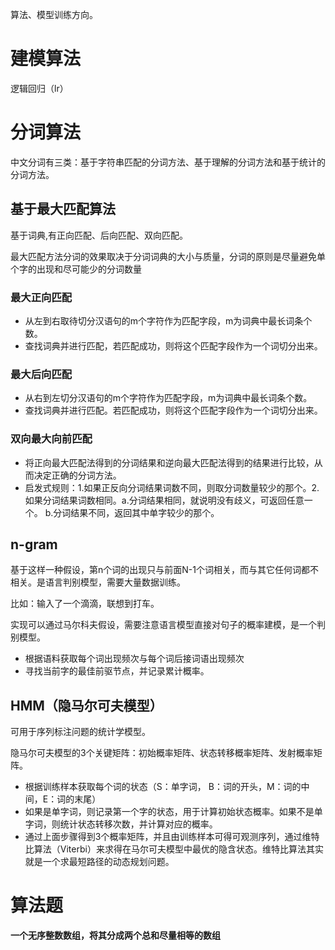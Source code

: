 算法、模型训练方向。

# 建模算法

逻辑回归（lr）

# 分词算法

中文分词有三类：基于字符串匹配的分词方法、基于理解的分词方法和基于统计的分词方法。

## 基于最大匹配算法

基于词典,有正向匹配、后向匹配、双向匹配。

最大匹配方法分词的效果取决于分词词典的大小与质量，分词的原则是尽量避免单个字的出现和尽可能少的分词数量

### 最大正向匹配

- 从左到右取待切分汉语句的m个字符作为匹配字段，m为词典中最长词条个数。
- 查找词典并进行匹配，若匹配成功，则将这个匹配字段作为一个词切分出来。

### 最大后向匹配

- 从右到左切分汉语句的m个字符作为匹配字段，m为词典中最长词条个数。
- 查找词典并进行匹配。若匹配成功，则将这个匹配字段作为一个词切分出来。

### 双向最大向前匹配

- 将正向最大匹配法得到的分词结果和逆向最大匹配法得到的结果进行比较，从而决定正确的分词方法。
- 启发式规则：1.如果正反向分词结果词数不同，则取分词数量较少的那个。2.如果分词结果词数相同。a.分词结果相同，就说明没有歧义，可返回任意一个。 b.分词结果不同，返回其中单字较少的那个。



## n-gram

基于这样一种假设，第n个词的出现只与前面N-1个词相关，而与其它任何词都不相关。是语言判别模型，需要大量数据训练。

比如：输入了一个滴滴，联想到打车。

实现可以通过马尔科夫假设，需要注意语言模型直接对句子的概率建模，是一个判别模型。

- 根据语料获取每个词出现频次与每个词后接词语出现频次
- 寻找当前字的最佳前驱节点，并记录累计概率。



## HMM（隐马尔可夫模型）

可用于序列标注问题的统计学模型。

隐马尔可夫模型的3个关键矩阵：初始概率矩阵、状态转移概率矩阵、发射概率矩阵。

- 根据训练样本获取每个词的状态（S：单字词， B：词的开头，M：词的中间，E：词的末尾）
- 如果是单字词，则记录第一个字的状态，用于计算初始状态概率。如果不是单字词，则统计状态转移次数，并计算对应的概率。
- 通过上面步骤得到3个概率矩阵，并且由训练样本可得可观测序列，通过维特比算法（Viterbi）来求得在马尔可夫模型中最优的隐含状态。维特比算法其实就是一个求最短路径的动态规划问题。





# 算法题

**一个无序整数数组，将其分成两个总和尽量相等的数组**

